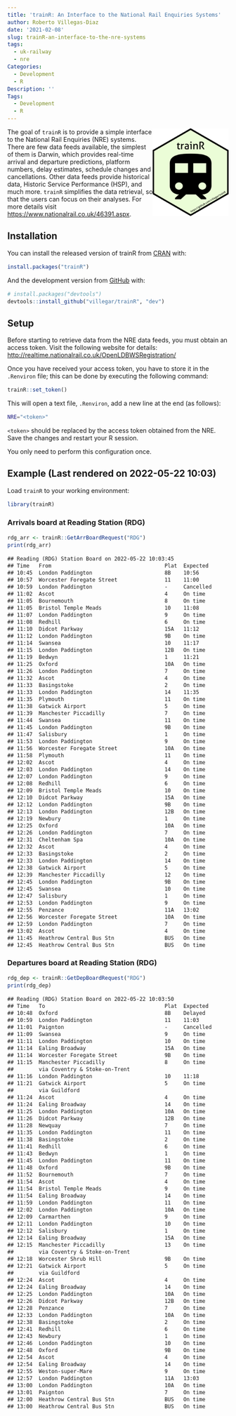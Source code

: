 ```yaml
---
title: 'trainR: An Interface to the National Rail Enquiries Systems'
author: Roberto Villegas-Diaz
date: '2021-02-08'
slug: trainR-an-interface-to-the-nre-systems
tags:
  - uk-railway
  - nre
Categories:
  - Development
  - R
Description: ''
Tags:
  - Development
  - R
---
```


<img src="https://raw.githubusercontent.com/villegar/trainR/main/inst/images/logo.png" alt="logo" align="right" height=200px/>

The goal of `trainR` is to provide a simple interface to the 
National Rail Enquiries (NRE) systems. There are few data feeds 
available, the simplest of them is Darwin, which provides real-time 
arrival and departure predictions, platform numbers, delay estimates, 
schedule changes and cancellations. Other data feeds provide historical 
data, Historic Service Performance (HSP), and much more. `trainR` 
simplifies the data retrieval, so that the users can focus on their 
analyses. For more details visit 
https://www.nationalrail.co.uk/46391.aspx.

## Installation

You can install the released version of trainR from [CRAN](https://CRAN.R-project.org) with:

``` r
install.packages("trainR")
```

And the development version from [GitHub](https://github.com/) with:

``` r
# install.packages("devtools")
devtools::install_github("villegar/trainR", "dev")
```

## Setup
Before starting to retrieve data from the NRE data feeds, you must obtain an access token. 
Visit the following website for details: http://realtime.nationalrail.co.uk/OpenLDBWSRegistration/

Once you have received your access token, you have to store it in the `.Renviron` file; this can be 
done by executing the following command:


```r
trainR::set_token()
```

This will open a text file, `.Renviron`, add a new line at the end (as follows):

```bash
NRE="<token>"
```

`<token>` should be replaced by the access token obtained from the NRE. Save the changes and restart 
your R session.

You only need to perform this configuration once.

## Example (Last rendered on 2022-05-22 10:03)

Load `trainR` to your working environment:

```r
library(trainR)
```

### Arrivals board at Reading Station (RDG)


```r
rdg_arr <- trainR::GetArrBoardRequest("RDG")
print(rdg_arr)
```

```
## Reading (RDG) Station Board on 2022-05-22 10:03:45
## Time   From                                    Plat  Expected
## 10:45  London Paddington                       8B    10:56
## 10:57  Worcester Foregate Street               11    11:00
## 10:59  London Paddington                       -     Cancelled
## 11:02  Ascot                                   4     On time
## 11:05  Bournemouth                             8     On time
## 11:05  Bristol Temple Meads                    10    11:08
## 11:07  London Paddington                       9     On time
## 11:08  Redhill                                 6     On time
## 11:10  Didcot Parkway                          15A   11:12
## 11:12  London Paddington                       9B    On time
## 11:14  Swansea                                 10    11:17
## 11:15  London Paddington                       12B   On time
## 11:19  Bedwyn                                  1     11:21
## 11:25  Oxford                                  10A   On time
## 11:26  London Paddington                       7     On time
## 11:32  Ascot                                   4     On time
## 11:33  Basingstoke                             2     On time
## 11:33  London Paddington                       14    11:35
## 11:35  Plymouth                                11    On time
## 11:38  Gatwick Airport                         5     On time
## 11:39  Manchester Piccadilly                   7     On time
## 11:44  Swansea                                 11    On time
## 11:45  London Paddington                       9B    On time
## 11:47  Salisbury                               1     On time
## 11:53  London Paddington                       9     On time
## 11:56  Worcester Foregate Street               10A   On time
## 11:58  Plymouth                                11    On time
## 12:02  Ascot                                   4     On time
## 12:03  London Paddington                       14    On time
## 12:07  London Paddington                       9     On time
## 12:08  Redhill                                 6     On time
## 12:09  Bristol Temple Meads                    10    On time
## 12:10  Didcot Parkway                          15A   On time
## 12:12  London Paddington                       9B    On time
## 12:13  London Paddington                       12B   On time
## 12:19  Newbury                                 1     On time
## 12:25  Oxford                                  10A   On time
## 12:26  London Paddington                       7     On time
## 12:31  Cheltenham Spa                          10A   On time
## 12:32  Ascot                                   4     On time
## 12:33  Basingstoke                             2     On time
## 12:33  London Paddington                       14    On time
## 12:38  Gatwick Airport                         5     On time
## 12:39  Manchester Piccadilly                   12    On time
## 12:45  London Paddington                       9B    On time
## 12:45  Swansea                                 10    On time
## 12:47  Salisbury                               1     On time
## 12:53  London Paddington                       9     On time
## 12:55  Penzance                                11A   13:02
## 12:56  Worcester Foregate Street               10A   On time
## 12:59  London Paddington                       7     On time
## 13:02  Ascot                                   4     On time
## 11:45  Heathrow Central Bus Stn                BUS   On time
## 12:45  Heathrow Central Bus Stn                BUS   On time
```

### Departures board at Reading Station (RDG)


```r
rdg_dep <- trainR::GetDepBoardRequest("RDG")
print(rdg_dep)
```

```
## Reading (RDG) Station Board on 2022-05-22 10:03:50
## Time   To                                      Plat  Expected
## 10:48  Oxford                                  8B    Delayed
## 10:59  London Paddington                       11    11:03
## 11:01  Paignton                                -     Cancelled
## 11:09  Swansea                                 9     On time
## 11:11  London Paddington                       10    On time
## 11:14  Ealing Broadway                         15A   On time
## 11:14  Worcester Foregate Street               9B    On time
## 11:15  Manchester Piccadilly                   8     On time
##        via Coventry & Stoke-on-Trent           
## 11:16  London Paddington                       10    11:18
## 11:21  Gatwick Airport                         5     On time
##        via Guildford                           
## 11:24  Ascot                                   4     On time
## 11:24  Ealing Broadway                         14    On time
## 11:25  London Paddington                       10A   On time
## 11:26  Didcot Parkway                          12B   On time
## 11:28  Newquay                                 7     On time
## 11:35  London Paddington                       11    On time
## 11:38  Basingstoke                             2     On time
## 11:41  Redhill                                 6     On time
## 11:43  Bedwyn                                  1     On time
## 11:45  London Paddington                       11    On time
## 11:48  Oxford                                  9B    On time
## 11:52  Bournemouth                             7     On time
## 11:54  Ascot                                   4     On time
## 11:54  Bristol Temple Meads                    9     On time
## 11:54  Ealing Broadway                         14    On time
## 11:59  London Paddington                       11    On time
## 12:02  London Paddington                       10A   On time
## 12:09  Carmarthen                              9     On time
## 12:11  London Paddington                       10    On time
## 12:12  Salisbury                               1     On time
## 12:14  Ealing Broadway                         15A   On time
## 12:15  Manchester Piccadilly                   13    On time
##        via Coventry & Stoke-on-Trent           
## 12:18  Worcester Shrub Hill                    9B    On time
## 12:21  Gatwick Airport                         5     On time
##        via Guildford                           
## 12:24  Ascot                                   4     On time
## 12:24  Ealing Broadway                         14    On time
## 12:25  London Paddington                       10A   On time
## 12:26  Didcot Parkway                          12B   On time
## 12:28  Penzance                                7     On time
## 12:33  London Paddington                       10A   On time
## 12:38  Basingstoke                             2     On time
## 12:41  Redhill                                 6     On time
## 12:43  Newbury                                 1     On time
## 12:46  London Paddington                       10    On time
## 12:48  Oxford                                  9B    On time
## 12:54  Ascot                                   4     On time
## 12:54  Ealing Broadway                         14    On time
## 12:55  Weston-super-Mare                       9     On time
## 12:57  London Paddington                       11A   13:03
## 13:00  London Paddington                       10A   On time
## 13:01  Paignton                                7     On time
## 12:00  Heathrow Central Bus Stn                BUS   On time
## 13:00  Heathrow Central Bus Stn                BUS   On time
```
